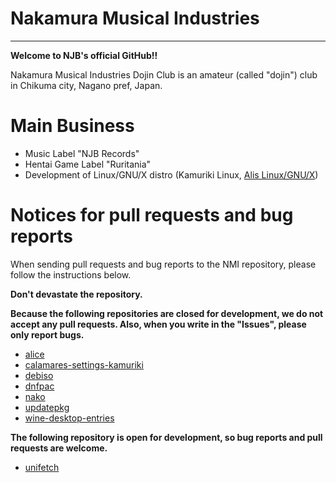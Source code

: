 # Nakamura Musical Industries
---
**Welcome to NJB's official GitHub!!**

Nakamura Musical Industries Dojin Club is an amateur (called "dojin") club in Chikuma city, Nagano pref, Japan.

# Main Business
* Music Label "NJB Records"
* Hentai Game Label "Ruritania"
* Development of Linux/GNU/X distro (Kamuriki Linux, [Alis Linux/GNU/X](https://github.com/alislinux))

# Notices for pull requests and bug reports

When sending pull requests and bug reports to the NMI repository, please follow the instructions below.

**Don't devastate the repository.**

**Because the following repositories are closed for development, we do not accept any pull requests. Also, when you write in the "Issues", please only report bugs.**
* [alice](https://github.com/nmimusic/alice)
* [calamares-settings-kamuriki](https://github.com/nmimusic/calamares-settings-kamuriki)
* [debiso](https://github.com/nmimusic/debiso)
* [dnfpac](https://github.com/nmimusic/dnfpac)
* [nako](https://github.com/nmimusic/nako)
* [updatepkg](https://github.com/nmimusic/updatepkg)
* [wine-desktop-entries](https://github.com/nmimusic/wine-desktop-entries)

**The following repository is open for development, so bug reports and pull requests are welcome.**
* [unifetch](https://github.com/nmimusic/unifetch)

